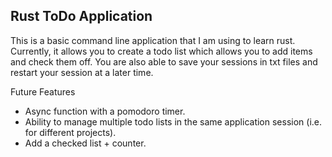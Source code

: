 ## Rust ToDo Application

This is a basic command line application that I am using to learn rust. Currently, it allows you to create a todo list which allows you to add items and check them off. You are also able to save your sessions in txt files and restart your session at a later time.

Future Features
- Async function with a pomodoro timer.
- Ability to manage multiple todo lists in the same application session (i.e. for different projects).
- Add a checked list + counter.
